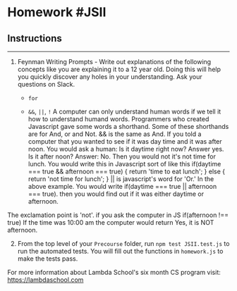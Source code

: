 # Homework #JSII

## Instructions
---
1. Feynman Writing Prompts - Write out explanations of the following concepts like you are explaining it to a 12 year old.  Doing this will help you quickly discover any holes in your understanding.  Ask your questions on Slack.
		
	* `for`
  

	* `&&`, `||`, `!`
      A computer can only understand human words if we tell it how to understand humand words. Programmers who created Javascript gave some words a shorthand. Some of these shorthands are for And, or and Not.
      && is the same as And. If you told a computer that you wanted to see if it was day time and it was after noon. You would ask a human: Is it daytime right now? Answer yes. Is it after noon? Answer: No. Then you would not it's not time for lunch.  You would write this in Javascript sort of like this if(daytime === true && afternoon === true) {
        return 'time to eat lunch';
      } else {
        return 'not time for lunch';
      }
  || is javascript's word for 'Or.' In the above example. You would write if(daytime === true || afternoon === true). then you would find out if it was either daytime or afternoon.

  The exclamation point is 'not'. if you ask the computer in JS if(afternoon !== true) If the time was 10:00 am the computer would return Yes, it is NOT afternoon. 

2. From the top level of your `Precourse` folder, run `npm test JSII.test.js` to run the automated tests. You will fill out the functions in `homework.js` to make the tests pass.

For more information about Lambda School's six month CS program visit: https://lambdaschool.com
